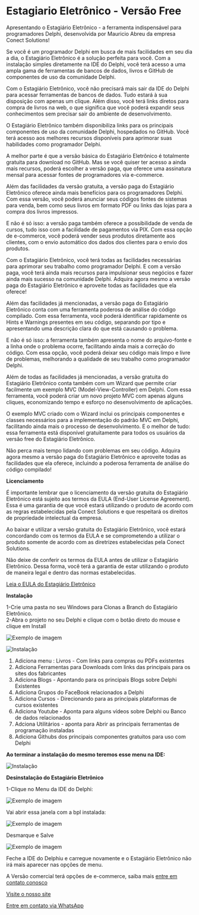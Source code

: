# Estagiario Eletrônico - Versão Free

Apresentando o Estagiário Eletrônico - a ferramenta indispensável para programadores Delphi, desenvolvida por Mauricio Abreu da empresa Conect Solutions!

Se você é um programador Delphi em busca de mais facilidades em seu dia a dia, o Estagiário Eletrônico é a solução perfeita para você. Com a instalação simples diretamente na IDE do Delphi, você terá acesso a uma ampla gama de ferramentas de bancos de dados, livros e GitHub de componentes de uso da comunidade Delphi.

Com o Estagiário Eletrônico, você não precisará mais sair da IDE do Delphi para acessar ferramentas de bancos de dados. Tudo estará à sua disposição com apenas um clique. Além disso, você terá links diretos para compra de livros na web, o que significa que você poderá expandir seus conhecimentos sem precisar sair do ambiente de desenvolvimento.

O Estagiário Eletrônico também disponibiliza links para os principais componentes de uso da comunidade Delphi, hospedados no GitHub. Você terá acesso aos melhores recursos disponíveis para aprimorar suas habilidades como programador Delphi.

A melhor parte é que a versão básica do Estagiário Eletrônico é totalmente gratuita para download no GitHub. Mas se você quiser ter acesso a ainda mais recursos, poderá escolher a versão paga, que oferece uma assinatura mensal para acessar fontes de programadores via e-commerce.

Além das facilidades da versão gratuita, a versão paga do Estagiário Eletrônico oferece ainda mais benefícios para os programadores Delphi. Com essa versão, você poderá anunciar seus códigos fontes de sistemas para venda, bem como seus livros em formato PDF ou links das lojas para a compra dos livros impressos.

E não é só isso: a versão paga também oferece a possibilidade de venda de cursos, tudo isso com a facilidade de pagamentos via PIX. Com essa opção de e-commerce, você poderá vender seus produtos diretamente aos clientes, com o envio automático dos dados dos clientes para o envio dos produtos.

Com o Estagiário Eletrônico, você terá todas as facilidades necessárias para aprimorar seu trabalho como programador Delphi. E com a versão paga, você terá ainda mais recursos para impulsionar seus negócios e fazer ainda mais sucesso na comunidade Delphi. Adquira agora mesmo a versão paga do Estagiário Eletrônico e aproveite todas as facilidades que ela oferece!

Além das facilidades já mencionadas, a versão paga do Estagiário Eletrônico conta com uma ferramenta poderosa de análise do código compilado. Com essa ferramenta, você poderá identificar rapidamente os Hints e Warnings presentes em seu código, separando por tipo e apresentando uma descrição clara do que está causando o problema.

E não é só isso: a ferramenta também apresenta o nome do arquivo-fonte e a linha onde o problema ocorre, facilitando ainda mais a correção do código. Com essa opção, você poderá deixar seu código mais limpo e livre de problemas, melhorando a qualidade de seu trabalho como programador Delphi.

Além de todas as facilidades já mencionadas, a versão gratuita do Estagiário Eletrônico conta também com um Wizard que permite criar facilmente um exemplo MVC (Model-View-Controller) em Delphi. Com essa ferramenta, você poderá criar um novo projeto MVC com apenas alguns cliques, economizando tempo e esforço no desenvolvimento de aplicações.

O exemplo MVC criado com o Wizard inclui os principais componentes e classes necessários para a implementação do padrão MVC em Delphi, facilitando ainda mais o processo de desenvolvimento. E o melhor de tudo: essa ferramenta está disponível gratuitamente para todos os usuários da versão free do Estagiário Eletrônico.


Não perca mais tempo lidando com problemas em seu código. Adquira agora mesmo a versão paga do Estagiário Eletrônico e aproveite todas as facilidades que ela oferece, incluindo a poderosa ferramenta de análise do código compilado!



**Licenciamento**

É importante lembrar que o licenciamento da versão gratuita do Estagiário Eletrônico está sujeito aos termos da EULA (End-User License Agreement). Essa é uma garantia de que você estará utilizando o produto de acordo com as regras estabelecidas pela Conect Solutions e que respeitará os direitos de propriedade intelectual da empresa.

Ao baixar e utilizar a versão gratuita do Estagiário Eletrônico, você estará concordando com os termos da EULA e se comprometendo a utilizar o produto somente de acordo com as diretrizes estabelecidas pela Conect Solutions.

Não deixe de conferir os termos da EULA antes de utilizar o Estagiário Eletrônico. Dessa forma, você terá a garantia de estar utilizando o produto de maneira legal e dentro das normas estabelecidas.

[Leia o EULA do Estagiário Eletrônico](https://conectsolutionsti.com.br/EULA.html)

**Instalação**  

1-Crie uma pasta no seu Windows para Clonas a Branch do Estagiário Eletrônico.  
2-Abra o projeto no seu Delphi e clique com o botão direto do mouse e clique em Install

![Exemplo de imagem](/Imagens/01.png)

![Instalação](/Imagens/Instalacaoo02.png)



1. Adiciona menu : Livros - Com links para compras ou PDFs existentes  
2. Adiciona Ferramentas para Downloads com links das principais para os sites dos fabricantes  
3. Adiciona Blogs - Apontando para os principais Blogs sobre Delphi Existentes  
4. Adiciona Grupos do FaceBook relacionados a Delphi  
5. Adiciona Cursos - Direcionando para as principais plataformas de cursos existentes  
6. Adiciona Youtube - Aponta para alguns vídeos sobre Delphi ou Banco de dados relacionados   
7. Adciona Utilitários - aponta para Abrir as principais ferramentas de programação instaladas  
8. Adiciona Githubs dos principais componentes gratuitos para uso com Delphi

**Ao terminar a instalação do mesmo teremos esse menu na IDE:** 

![Instalação](/Imagens/04.png)

**Desinstalação do Estagiário Eletrônico**  

1-Clique no Menu da IDE do Delphi: 

![Exemplo de imagem](/Imagens/Desinstalacao00.png)  

Vai abrir essa janela com a bpl instalada:

![Exemplo de imagem](/Imagens/Desistalacao01.png)  

Desmarque e Salve  

![Exemplo de imagem](/Imagens/Desistalacao02.png)  

Feche a IDE do Delphiu e carregue novamente e o Estagiário Eletrônico não irá mais aparecer nas opções de menu.

A Versão comercial terá opções de e-commerce, saiba mais [entre em contato conosco](mailto:comercial@conectsolutionsti.com.br)

[Visite o nosso site](https://conectsolutionsti.com.br)

[Entre em contato via WhatsApp](https://api.whatsapp.com/send?phone=5511942498529)

